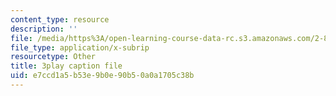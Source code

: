 ```yaml
---
content_type: resource
description: ''
file: /media/https%3A/open-learning-course-data-rc.s3.amazonaws.com/2-830j-control-of-manufacturing-processes-sma-6303-spring-2008/e7ccd1a5b53e9b0e90b50a0a1705c38b_zx_DA70lYww.srt
file_type: application/x-subrip
resourcetype: Other
title: 3play caption file
uid: e7ccd1a5-b53e-9b0e-90b5-0a0a1705c38b
---
```

